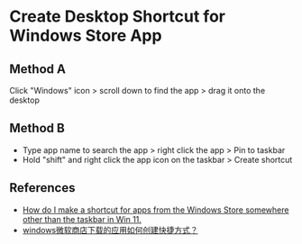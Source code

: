 # Create Desktop Shortcut for Windows Store App

## Method A
Click "Windows" icon > scroll down to find the app > drag it onto the desktop

## Method B
* Type app name to search the app > right click the app > Pin to taskbar
* Hold "shift" and right click the app icon on the taskbar > Create shortcut

## References
* [How do I make a shortcut for apps from the Windows Store somewhere other than the taskbar in Win 11.](https://learn.microsoft.com/en-us/answers/questions/3981290/how-do-i-make-a-shortcut-for-apps-from-the-windows)
* [windows微软商店下载的应用如何创建快捷方式？](https://zhuanlan.zhihu.com/p/603613930)

